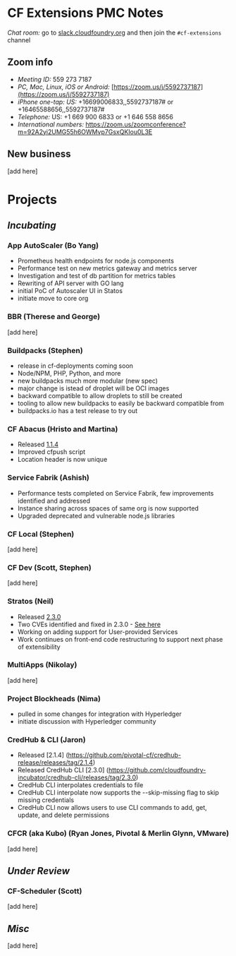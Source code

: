 # CF Extensions PMC Notes

*Chat room:* go to [slack.cloudfoundry.org](https://slack.cloudfoundry.org) and then join the `#cf-extensions` channel

## Zoom info

- *Meeting ID:* 559 273 7187
- *PC, Mac, Linux, iOS or Android:* [https://zoom.us/j/5592737187](https://zoom.us/j/5592737187)
- *iPhone one-tap: US:* +16699006833,,5592737187#  or +16465588656,,5592737187# 
- *Telephone:* US: +1 669 900 6833  or +1 646 558 8656 
- *International numbers:* https://zoom.us/zoomconference?m=92A2yi2UMG55h6OWMvp7GsxQKIou0L3E

## New business

[add here]

# Projects

## _Incubating_

### App AutoScaler (Bo Yang)

- Prometheus health endpoints for node.js components
- Performance test on new metrics gateway and metrics server
- Investigation and test of db partition for metrics tables
- Rewriting of API server with GO lang
- initial PoC of Autoscaler UI in Statos
- initiate move to core org
 
### BBR (Therese and George)

[add here]

### Buildpacks (Stephen)

- release in cf-deployments coming soon
- Node/NPM, PHP, Python, and more
- new buildpacks much more modular (new spec)
- major change is istead of droplet will be OCI images
- backward compatible to allow droplets to still be created
- tooling to allow new buildpacks to easily be backward compatible from 
- buildpacks.io has a test release to try out

### CF Abacus (Hristo and Martina)

* Released [1.1.4](https://github.com/cloudfoundry-incubator/cf-abacus/releases/tag/v1.1.4)
* Improved cfpush script
* Location header is now unique

### Service Fabrik (Ashish)

* Performance tests completed on Service Fabrik, few improvements identified and addressed
* Instance sharing across spaces of same org is now supported
* Upgraded deprecated and vulnerable node.js libraries

### CF Local (Stephen)

[add here]

### CF Dev (Scott, Stephen)

[add here]

### Stratos (Neil)

* Released [2.3.0](https://github.com/cloudfoundry-incubator/stratos/blob/v2-master/CHANGELOG.md#change-log)
* Two CVEs identified and fixed in 2.3.0 - [See here](https://github.com/cloudfoundry-incubator/stratos/blob/v2-master/CHANGELOG.md#important-security-fixes)
* Working on adding support for User-provided Services
* Work continues on front-end code restructuring to support next phase of extensibility

### MultiApps (Nikolay)

[add here]

### Project Blockheads (Nima)

- pulled in some changes for integration with Hyperledger
- initiate discussion with Hyperledger community

### CredHub & CLI (Jaron)
- Released [2.1.4] (https://github.com/pivotal-cf/credhub-release/releases/tag/2.1.4)
- Released CredHub CLI [2.3.0] (https://github.com/cloudfoundry-incubator/credhub-cli/releases/tag/2.3.0)
- CredHub CLI interpolates credentials to file
- CredHub CLI interpolate now supports the --skip-missing flag to skip missing credentials
- CredHub CLI now allows users to use CLI commands to add, get, update, and delete permissions

### CFCR (aka Kubo) (Ryan Jones, Pivotal & Merlin Glynn, VMware)

[add here]

## _Under Review_

### CF-Scheduler (Scott)

[add here]

## _Misc_

[add here]

